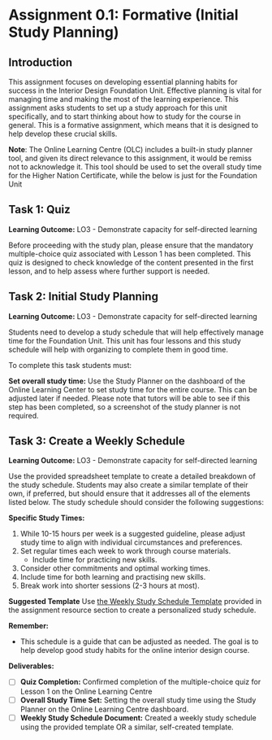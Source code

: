 # Assignment 0.1: Formative (Initial Study Planning)

## Introduction

This assignment focuses on developing essential planning habits for success in the Interior Design Foundation Unit. Effective planning is vital for managing time and making the most of the learning experience. This assignment asks students to set up a study approach for this unit specifically, and to start thinking about how to study for the course in general. This is a formative assignment, which means that it is designed to help develop these crucial skills.

**Note**: The Online Learning Centre (OLC) includes a built-in study planner tool, and given its direct relevance to this assignment, it would be remiss not to acknowledge it. This tool should be used to set the overall study time for the Higher Nation Certificate, while the below is just for the Foundation Unit

## Task 1: Quiz

**Learning Outcome:** LO3 \- Demonstrate capacity for self-directed learning

Before proceeding with the study plan, please ensure that the mandatory multiple-choice quiz associated with Lesson 1 has been completed. This quiz is designed to check knowledge of the content presented in the first lesson, and to help assess where further support is needed.

## Task 2: Initial Study Planning

**Learning Outcome:** LO3 \- Demonstrate capacity for self-directed learning

Students need to develop a study schedule that will help effectively manage time for the Foundation Unit. This unit has four lessons and this study schedule will help with organizing to complete them in good time.

To complete this task students must:

**Set overall study time:** Use the Study Planner on the dashboard of the Online Learning Center to set study time for the entire course. This can be adjusted later if needed. Please note that tutors will be able to see if this step has been completed, so a screenshot of the study planner is not required.

## Task 3: Create a Weekly Schedule

**Learning Outcome:** LO3 \- Demonstrate capacity for self-directed learning

Use the provided spreadsheet template to create a detailed breakdown of the study schedule. Students may also create a similar template of their own, if preferred, but should ensure that it addresses all of the elements listed below. The study schedule should consider the following suggestions:

**Specific Study Times:**

1. While 10-15 hours per week is a suggested guideline, please adjust study time to align with individual circumstances and preferences.  
2. Set regular times each week to work through course materials.  
   * Include time for practicing new skills.  
3. Consider other commitments and optimal working times.  
4. Include time for both learning and practising new skills.  
5. Break work into shorter sessions (2-3 hours at most).

**Suggested Template** Use [the Weekly Study Schedule Template](https://docs.google.com/document/d/1EV3XOWGMgsyztosTpNivLtidC4vFkfXK_SAJaB3a3t4/edit?tab=t.0) provided in the assignment resource section to create a personalized study schedule.

**Remember:** 

- This schedule is a guide that can be adjusted as needed. The goal is to help develop good study habits for the online interior design course.

**Deliverables:**

- [ ] **Quiz Completion:** Confirmed completion of the multiple-choice quiz for Lesson 1 on the Online Learning Centre  
- [ ] **Overall Study Time Set:** Setting the overall study time using the Study Planner on the Online Learning Centre dashboard.   
- [ ] **Weekly Study Schedule Document:** Created a weekly study schedule using the provided template OR a similar, self-created template.